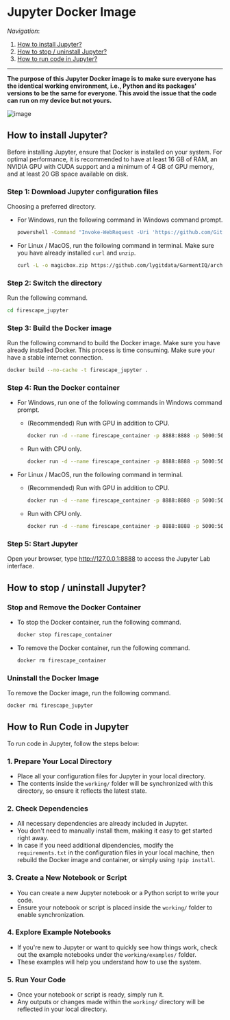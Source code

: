 # Jupyter Docker Image

*Navigation*:

1. [How to install Jupyter?](#how-to-install-jupyter)
2. [How to stop / uninstall Jupyter?](#how-to-stop--uninstall-jupyter)
3. [How to run code in Jupyter?](#how-to-run-code-in-jupyter)

---

**The purpose of this Jupyter Docker image is to make sure everyone has the identical working environment, i.e., Python and its packages' versions to be the same for everyone. This avoid the issue that the code can run on my device but not yours.**

![image](https://github.com/user-attachments/assets/bd40b7b6-941c-429f-a160-0dd0eae0d295)

## How to install Jupyter?

Before installing Jupyter, ensure that Docker is installed on your system. For optimal performance, it is recommended to have at least 16 GB of RAM, an NVIDIA GPU with CUDA support and a minimum of 4 GB of GPU memory, and at least 20 GB space available on disk.

### Step 1: Download Jupyter configuration files

Choosing a preferred directory.

- For Windows, run the following command in Windows command prompt.

  ```bash
  powershell -Command "Invoke-WebRequest -Uri 'https://github.com/GitData-GA/FireScape/archive/refs/heads/magicbox.zip' -OutFile 'magicbox.zip'; Expand-Archive -Path 'magicbox.zip' -DestinationPath .; Rename-Item 'GarmentIQ-magicbox' 'firescape_jupyter'; Remove-Item 'magicbox.zip'"
  ```

- For Linux / MacOS, run the following command in terminal. Make sure you have already installed `curl` and `unzip`.

  ```bash
  curl -L -o magicbox.zip https://github.com/lygitdata/GarmentIQ/archive/refs/heads/magicbox.zip && unzip magicbox.zip && mv GarmentIQ-magicbox firescape_jupyter && rm magicbox.zip
  ```

### Step 2: Switch the directory

Run the following command.

```bash
cd firescape_jupyter
```

### Step 3: Build the Docker image

Run the following command to build the Docker image. Make sure you have already installed Docker. This process is time consuming. Make sure your have a stable internet connection.

```bash
docker build --no-cache -t firescape_jupyter .
```

### Step 4: Run the Docker container

- For Windows, run one of the following commands in Windows command prompt.

  - (Recommended) Run with GPU in addition to CPU.

    ```bash
    docker run -d --name firescape_container -p 8888:8888 -p 5000:5000 -p 5001:5001 -p 5002:5002 --gpus all -v "%cd%\working:/app/working" firescape_jupyter
    ```

  - Run with CPU only.

    ```bash
    docker run -d --name firescape_container -p 8888:8888 -p 5000:5000 -p 5001:5001 -p 5002:5002 -v "%cd%\working:/app/working" firescape_jupyter
    ```

- For Linux / MacOS, run the following command in terminal.

  - (Recommended) Run with GPU in addition to CPU.

    ```bash
    docker run -d --name firescape_container -p 8888:8888 -p 5000:5000 -p 5001:5001 -p 5002:5002 --gpus all -v "$(pwd)/working:/app/working" firescape_jupyter
    ```

  - Run with CPU only.

    ```bash
    docker run -d --name firescape_container -p 8888:8888 -p 5000:5000 -p 5001:5001 -p 5002:5002 -v "$(pwd)/working:/app/working" firescape_jupyter
    ```

### Step 5: Start Jupyter

Open your browser, type http://127.0.0.1:8888 to access the Jupyter Lab interface.

## How to stop / uninstall Jupyter?

### Stop and Remove the Docker Container

- To stop the Docker container, run the following command.

  ```bash
  docker stop firescape_container
  ```

- To remove the Docker container, run the following command.
  
  ```bash
  docker rm firescape_container
  ```

### Uninstall the Docker Image

To remove the Docker image, run the following command.

```bash
docker rmi firescape_jupyter
```

## How to Run Code in Jupyter

To run code in Jupyter, follow the steps below:

### 1. Prepare Your Local Directory
- Place all your configuration files for Jupyter in your local directory.
- The contents inside the `working/` folder will be synchronized with this directory, so ensure it reflects the latest state.

### 2. Check Dependencies
- All necessary dependencies are already included in Jupyter.
- You don't need to manually install them, making it easy to get started right away.
- In case if you need additional dipendencies, modify the `requirements.txt` in the configuration files in your local machine, then rebuild the Docker image and container, or simply using `!pip install`.

### 3. Create a New Notebook or Script
- You can create a new Jupyter notebook or a Python script to write your code.
- Ensure your notebook or script is placed inside the `working/` folder to enable synchronization.

### 4. Explore Example Notebooks
- If you're new to Jupyter or want to quickly see how things work, check out the example notebooks under the `working/examples/` folder.
- These examples will help you understand how to use the system.

### 5. Run Your Code
- Once your notebook or script is ready, simply run it.
- Any outputs or changes made within the `working/` directory will be reflected in your local directory.
